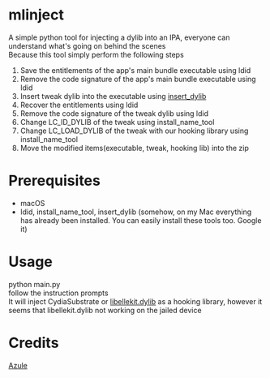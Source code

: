 # mlinject
A simple python tool for injecting a dylib into an IPA, everyone can understand what's going on behind the scenes<br>
Because this tool simply perform the following steps<br>
1. Save the entitlements of the app's main bundle executable using ldid 
2. Remove the code signature of the app's main bundle executable using ldid
3. Insert tweak dylib into the executable using [insert_dylib](https://github.com/tyilo/insert_dylib)
4. Recover the entitlements using ldid
5. Remove the code signature of the tweak dylib using ldid
6. Change LC_ID_DYLIB of the tweak using install_name_tool
7. Change LC_LOAD_DYLIB of the tweak with our hooking library using install_name_tool
8. Move the modified items(executable, tweak, hooking lib) into the zip

# Prerequisites
* macOS
* ldid, install_name_tool, insert_dylib (somehow, on my Mac everything has already been installed. You can easily install these tools too. Google it)

# Usage
python main.py<br>
follow the instruction prompts<br>
It will inject CydiaSubstrate or [libellekit.dylib](https://github.com/evelyneee/ellekit) as a hooking library, however it seems that libellekit.dylib not working on the jailed device

# Credits
[Azule](https://github.com/Al4ise/Azule)
